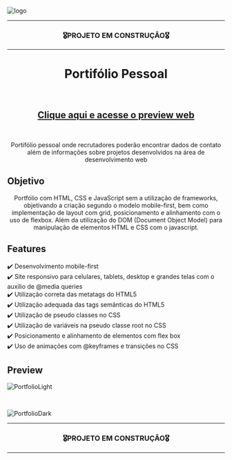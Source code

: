![logo](https://user-images.githubusercontent.com/68918326/193332767-8248edfa-cf76-4032-8eed-05bf3037838c.PNG)

<hr>
<h3 align="center">🎖️PROJETO EM CONSTRUÇÂO🎖️</h3>
<hr>


<h1 align="center">Portifólio Pessoal</h1>
<br>
<h2 align="center"><a href="https://romulo-sobrinho.github.io/Dev-portfolio/" target="_blank">Clique aqui e acesse o preview web</a></h2>
<br>

<p align="center">Portifólio pessoal onde recrutadores poderão encontrar dados de contato além de informações sobre projetos desenvolvidos na área de desenvolvimento web</p>


## Objetivo
<p align="center">
  Portfólio com HTML, CSS e JavaScript sem a utilização de frameworks, objetivando a criação segundo o modelo mobile-first, bem como implementação de layout com grid, posicionamento e alinhamento com o uso de flexbox. Além da utilização do DOM (Document Object Model) para manipulação de elementos HTML e CSS com o javascript.
</p>


## Features
  ✔️ Desenvolvimento mobile-first <br>
  ✔️ Site responsivo para celulares, tablets, desktop e grandes telas com o auxílio de @media queries <br>
  ✔️ Utilização correta das metatags do HTML5 <br>
  ✔️ Utilização adequada das tags semânticas do HTML5 <br>
  ✔️ Utilização de pseudo classes no CSS <br>
  ✔️ Utilização de variáveis na pseudo classe root no CSS <br>
  ✔️ Posicionamento e alinhamento de elementos com flex box <br>
  ✔️ Uso de animações com @keyframes e transições no CSS <br>

  
    
## Preview

![PortfolioLight](https://user-images.githubusercontent.com/68918326/193429462-7e85c4b7-9c71-4903-95f2-c596b99e72c3.PNG)

<br>

![PortfolioDark](https://user-images.githubusercontent.com/68918326/193429470-8207a9c4-cf81-4c06-bb40-e3ec7c6b54ce.PNG)

<hr>
<h3 align="center">🎖️PROJETO EM CONSTRUÇÂO🎖️</h3>
<hr>
